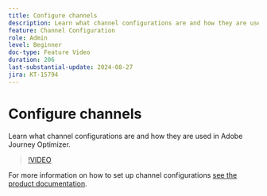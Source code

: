 ```yaml
---
title: Configure channels
description: Learn what channel configurations are and how they are used in Adobe Journey Optimizer.
feature: Channel Configuration
role: Admin
level: Beginner
doc-type: Feature Video
duration: 206
last-substantial-update: 2024-08-27
jira: KT-15794
---
```


# Configure channels

Learn what channel configurations are and how they are used in Adobe Journey Optimizer.

>[!VIDEO](https://video.tv.adobe.com/v/3433124/?learn=on)

For more information on how to set up channel configurations [see the product documentation](https://experienceleague.adobe.com/en/docs/journey-optimizer/using/configuration/channel-surfaces#set-up-channel-surfaces).
